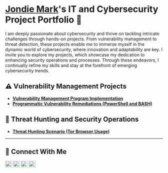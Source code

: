 # <a href="https://www.linkedin.com/in/jondie-mark-autentico-8585951b3/">Jondie Mark</a>'s IT and Cybersecurity Project Portfolio 🔐

I am deeply passionate about cybersecurity and thrive on tackling intricate challenges through hands-on projects. From vulnerability management to threat detection, these projects enable me to immerse myself in the dynamic world of cybersecurity, where innovation and adaptability are key. I invite you to explore my projects, which showcase my dedication to enhancing security operations and processes. Through these endeavors, I continually refine my skills and stay at the forefront of emerging cybersecurity trends.


## ⚠️ Vulnerability Management Projects

- **[Vulnerability Management Program Implementation](https://github.com/Jondie12/vulnerability-management-program)**
- **[Programmatic Vulnerability Remediations (PowerShell and BASH)](https://github.com/joshcybertest/programmatic-vulnerability-remediations)**

## 🚨 Threat Hunting and Security Operations

- **[Threat Hunting Scenario (Tor Browser Usage)](https://github.com/Jondie12/threat-hunting-scenario-tor-)**

<hr/>

## 🤳 Connect With Me

[<img align="left" alt="https://twitter.com/x.com/jondie01285956?s=21| YouTube" width="22px" src="https://cdn.jsdelivr.net/npm/simple-icons@v3/icons/youtube.svg" />][youtube]
[<img align="left" alt="https://twitter.com/x.com/jondie01285956?s=21| Twitter" width="22px" src="https://cdn.jsdelivr.net/npm/simple-icons@v3/icons/facebook.svg" />][twitter]
[<img align="left" alt="www.linkedin.com/in/jondie-mark-autentico-8585951b3| LinkedIn" width="22px" src="https://cdn.jsdelivr.net/npm/simple-icons@v3/icons/linkedin.svg" />][linkedin]
[<img align="left" alt="www.facebook.com/share/1BVzkHZfwH/?mibextid=wwXIfr| Facebook" width="22px" src="https://cdn.jsdelivr.net/npm/simple-icons@v3/icons/instagram.svg" />][facebook]

[facebook]: https://x.com/jondie01285956?s=21
[youtube]: https://www.youtube.com/c/___________
[twitter]: https://www.facebook.com/share/1BVzkHZfwH/?mibextid=wwXIfr
[linkedin]: https://linkedin.com/in/jondie-mark-autentico-8585951b3

<!--
<img width="35" alt="image" src="https://github.com/user-attachments/assets/2f41c7cd-5ea8-4475-b451-a37161b6c3fb"> 
<img width="35" alt="image" src="https://github.com/user-attachments/assets/77649969-9910-4994-8b96-74a116cfb2a8">
-->
